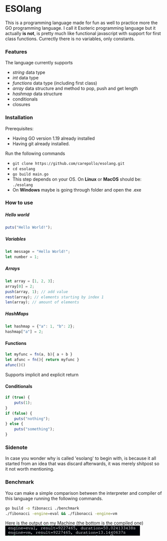 # ESOlang
This is a programming language made for fun as well to practice more the GO programming language. I call it Esoteric programming language but it actually **is not**, is pretty much like functional javascript with support for first class functions. Currectly there is no variables, only constants.

### Features
The language currently supports
- _string_ data type
- _int_ data type
- _functions_ data type (including first class)
- _array_ data structure and method to pop, push and get length
- _hashmap_ data structure
- conditionals
- closures

### Installation
Prerequisites:
- Having GO version 1.19 already installed
- Having git already installed.

Run the following commands
- `git clone https://github.com/carepollo/esolang.git`
- `cd esolang`
- `go build main.go`
- This step depends on your OS. On **Linux** or **MacOS** should be: `./esolang`
- On **Windows** maybe is going through folder and open the .exe

### How to use
##### Hello world
```js
puts("Hello World!");
```

##### Variables
```js
let message = "Hello World!";
let number = 1;
```

##### Arrays
```js
let array = [1, 2, 3];
array[0] = 2;
push(array, 1); // add value
rest(array); // elements starting by index 1
len(array); // amount of elements
```
##### HashMaps
```js
let hashmap = {"a": 1, "b": 2};
hashmap["a"] = 2;
```
#### Functions
```js
let myfunc = fn(a, b){ a + b }
let afunc = fn(){ return myfunc }
afunc()()
```
Supports implicit and explicit return
#### Conditionals
```js
if (true) {
    puts(1);
}
if (false) {
    puts("nothing");
} else {
    puts("something");
}
```


### Sidenote
In case you wonder why is called 'esolang' to begin with, is because it all started from an idea that was discard afterwards, it was merely shitpost so it not worth mentioning.

### Benchmark
You can make a simple comparison between the interpreter and compiler of this language running the following commands.
```bash
go build -o fibonacci ./benchmark
./fibonacci -engine=eval && ./fibonacci -engine=vm
```

Here is the output on my Machine (the bottom is the compiled one)
![benchmark](docs/comparison.png)
